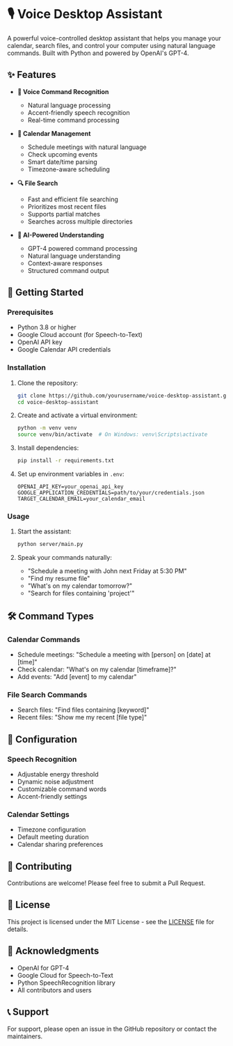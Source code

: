 # 🎙️ Voice Desktop Assistant

A powerful voice-controlled desktop assistant that helps you manage your calendar, search files, and control your computer using natural language commands. Built with Python and powered by OpenAI's GPT-4.

## ✨ Features

- **🎯 Voice Command Recognition**
  - Natural language processing
  - Accent-friendly speech recognition
  - Real-time command processing

- **📅 Calendar Management**
  - Schedule meetings with natural language
  - Check upcoming events
  - Smart date/time parsing
  - Timezone-aware scheduling

- **🔍 File Search**
  - Fast and efficient file searching
  - Prioritizes most recent files
  - Supports partial matches
  - Searches across multiple directories

- **🤖 AI-Powered Understanding**
  - GPT-4 powered command processing
  - Natural language understanding
  - Context-aware responses
  - Structured command output

## 🚀 Getting Started

### Prerequisites

- Python 3.8 or higher
- Google Cloud account (for Speech-to-Text)
- OpenAI API key
- Google Calendar API credentials

### Installation

1. Clone the repository:
   ```bash
   git clone https://github.com/yourusername/voice-desktop-assistant.git
   cd voice-desktop-assistant
   ```

2. Create and activate a virtual environment:
   ```bash
   python -m venv venv
   source venv/bin/activate  # On Windows: venv\Scripts\activate
   ```

3. Install dependencies:
   ```bash
   pip install -r requirements.txt
   ```

4. Set up environment variables in `.env`:
   ```
   OPENAI_API_KEY=your_openai_api_key
   GOOGLE_APPLICATION_CREDENTIALS=path/to/your/credentials.json
   TARGET_CALENDAR_EMAIL=your_calendar_email
   ```

### Usage

1. Start the assistant:
   ```bash
   python server/main.py
   ```

2. Speak your commands naturally:
   - "Schedule a meeting with John next Friday at 5:30 PM"
   - "Find my resume file"
   - "What's on my calendar tomorrow?"
   - "Search for files containing 'project'"

## 🛠️ Command Types

### Calendar Commands
- Schedule meetings: "Schedule a meeting with [person] on [date] at [time]"
- Check calendar: "What's on my calendar [timeframe]?"
- Add events: "Add [event] to my calendar"

### File Search Commands
- Search files: "Find files containing [keyword]"
- Recent files: "Show me my recent [file type]"

## 🔧 Configuration

### Speech Recognition
- Adjustable energy threshold
- Dynamic noise adjustment
- Customizable command words
- Accent-friendly settings

### Calendar Settings
- Timezone configuration
- Default meeting duration
- Calendar sharing preferences

## 🤝 Contributing

Contributions are welcome! Please feel free to submit a Pull Request.

## 📝 License

This project is licensed under the MIT License - see the [LICENSE](LICENSE) file for details.

## 🙏 Acknowledgments

- OpenAI for GPT-4
- Google Cloud for Speech-to-Text
- Python SpeechRecognition library
- All contributors and users

## 📞 Support

For support, please open an issue in the GitHub repository or contact the maintainers.